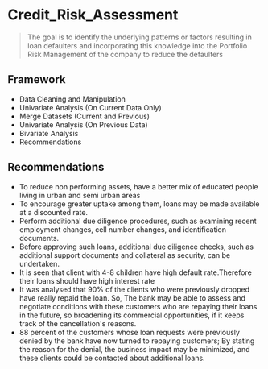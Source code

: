 # Credit_Risk_Assessment

> The goal is to identify the underlying patterns or factors resulting in loan defaulters and incorporating this knowledge into the Portfolio Risk Management of the company to reduce the defaulters

## Framework
- Data Cleaning and Manipulation
- Univariate Analysis (On Current Data Only)
- Merge Datasets (Current and Previous)
- Univariate Analysis (On Previous Data)
- Bivariate Analysis 
- Recommendations

## Recommendations
- To reduce non performing assets, have a better mix of educated people living in urban and semi urban areas
- To encourage greater uptake among them, loans may be made available at a discounted rate.
- Perform additional due diligence procedures, such as examining recent employment changes, cell number changes, and identification documents.
- Before approving such loans, additional due diligence checks, such as additional support documents and collateral as security, can be undertaken.
- It is seen that client with 4-8 children have high default rate.Therefore their loans should have high interest rate
- It was analysed that 90% of the clients who were previously dropped have really repaid the loan. So, The bank may be able to assess and negotiate conditions with
  these customers who are repaying their loans in the future, so broadening its commercial opportunities, if it keeps track of the cancellation's reasons.
- 88 percent of the customers whose loan requests were previously denied by the bank have now turned to repaying customers; By stating the reason for the denial, the       business impact may be minimized, and these clients could be contacted about additional loans.

 
